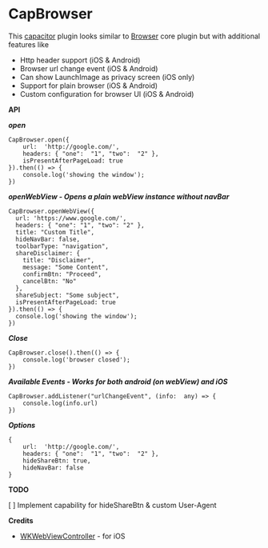 # CapBrowser
This [capacitor](https://capacitor.ionicframework.com/) plugin looks similar to [Browser](https://capacitor.ionicframework.com/docs/apis/browser) core plugin but with additional features like 
 - Http header support (iOS & Android)
 - Browser url change event (iOS & Android)
 - Can show LaunchImage as privacy screen (iOS only)
 - Support for plain browser (iOS & Android)
 - Custom configuration for browser UI (iOS & Android)
 

**API** 

***open***

    CapBrowser.open({
        url:  'http://google.com/',
        headers: { "one":  "1", "two":  "2" },
        isPresentAfterPageLoad: true
    }).then(() => {
        console.log('showing the window');
    })

***openWebView - Opens a plain webView instance without navBar***

    CapBrowser.openWebView({
      url: 'https://www.google.com/',
      headers: { "one": "1", "two": "2" },
      title: "Custom Title",
      hideNavBar: false,
      toolbarType: "navigation",
      shareDisclaimer: {
        title: "Disclaimer",
        message: "Some Content",
        confirmBtn: "Proceed",
        cancelBtn: "No"
      },
      shareSubject: "Some subject",
      isPresentAfterPageLoad: true
    }).then(() => {
      console.log('showing the window');
    })

***Close***

    CapBrowser.close().then(() => {
	    console.log('browser closed');
    })
   
***Available Events - Works for both android (on webView) and iOS***

    CapBrowser.addListener("urlChangeEvent", (info:  any) => {
	    console.log(info.url)
    })

***Options***

    {
        url:  'http://google.com/',
        headers: { "one":  "1", "two":  "2" },
        hideShareBtn: true,
        hideNavBar: false
    }

**TODO**

 [ ] Implement capability for hideShareBtn & custom User-Agent

**Credits**
 - [WKWebViewController](https://github.com/Meniny/WKWebViewController) - for iOS

